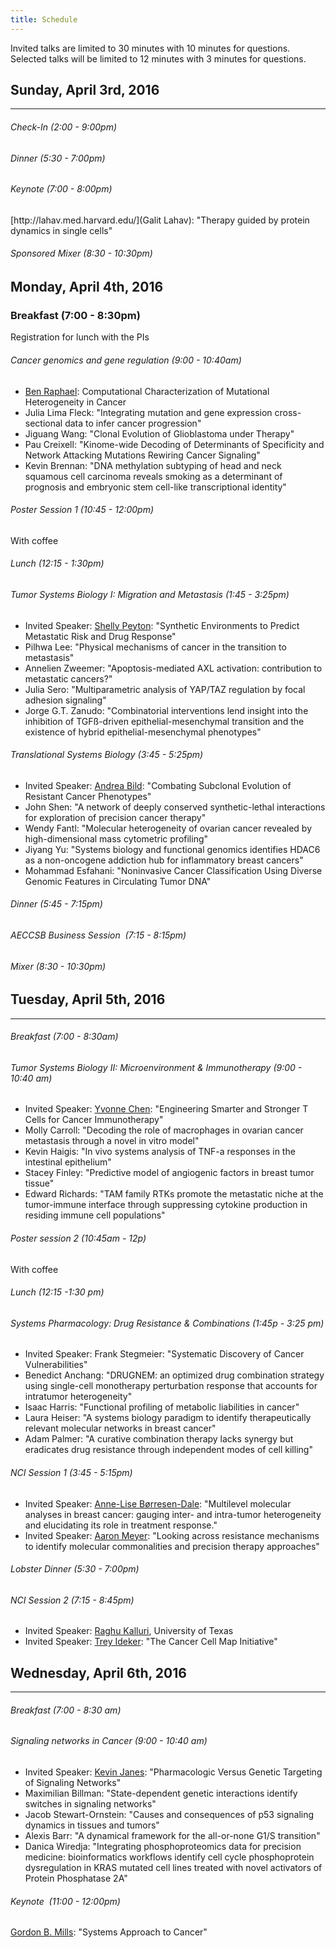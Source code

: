 ```yaml
---
title: Schedule
---
```


Invited talks are limited to 30 minutes with 10 minutes for questions. Selected talks will be limited to 12 minutes with 3 minutes for questions.

## Sunday, April 3rd, 2016



<hr />

<h6>Check-In (2:00 - 9:00pm)</h6>
<h6>Dinner (5:30 - 7:00pm)</h6>
<h6>Keynote (7:00 - 8:00pm)</h6>
[http://lahav.med.harvard.edu/](Galit Lahav): "Therapy guided by protein dynamics in single cells"
<h6>Sponsored Mixer (8:30 - 10:30pm)</h6>

## Monday, April 4th, 2016

### Breakfast (7:00 - 8:30pm)

Registration for lunch with the PIs
<h6>Cancer genomics and gene regulation (9:00 - 10:40am)</h6>
<ul>
 	<li><a href="http://compbio.cs.brown.edu/">Ben Raphael</a>: Computational Characterization of Mutational Heterogeneity in Cancer</li>
 	<li>Julia Lima Fleck: "Integrating mutation and gene expression cross-sectional data to infer cancer progression"</li>
 	<li>Jiguang Wang: "Clonal Evolution of Glioblastoma under Therapy"</li>
 	<li>Pau Creixell: "Kinome-wide Decoding of Determinants of Specificity and Network Attacking Mutations Rewiring Cancer Signaling"</li>
 	<li>Kevin Brennan: "DNA methylation subtyping of head and neck squamous cell carcinoma reveals smoking as a determinant of prognosis and embryonic stem cell-like transcriptional identity"</li>
</ul>
<h6>Poster Session 1 (10:45 - 12:00pm)</h6>
With coffee
<h6>Lunch (12:15 - 1:30pm)</h6>
<h6>Tumor Systems Biology I: Migration and Metastasis (1:45 - 3:25pm)</h6>
<ul>
 	<li>Invited Speaker: <a href="http://www.peytonlab.org/">Shelly Peyton</a>: "Synthetic Environments to Predict Metastatic Risk and Drug Response"</li>
 	<li>Pilhwa Lee: "Physical mechanisms of cancer in the transition to metastasis"</li>
 	<li>Annelien Zweemer: "Apoptosis-mediated AXL activation: contribution to metastatic cancers?"</li>
 	<li>Julia Sero: "Multiparametric analysis of YAP/TAZ regulation by focal adhesion signaling"</li>
 	<li>Jorge G.T. Zanudo: "Combinatorial interventions lend insight into the inhibition of TGFß-driven epithelial-mesenchymal transition and the existence of hybrid epithelial-mesenchymal phenotypes"</li>
</ul>
<h6>Translational Systems Biology (3:45 - 5:25pm)</h6>
<ul>
 	<li>Invited Speaker: <a href="http://pharmacy.utah.edu/pharmtox/faculty/bild.htm">Andrea Bild</a>: "Combating Subclonal Evolution of Resistant Cancer Phenotypes"</li>
 	<li>John Shen: "A network of deeply conserved synthetic-lethal interactions for exploration of precision cancer therapy"</li>
 	<li>Wendy Fantl: "Molecular heterogeneity of ovarian cancer revealed by high-dimensional mass cytometric profiling"</li>
 	<li>Jiyang Yu: "Systems biology and functional genomics identifies HDAC6 as a non-oncogene addiction hub for inflammatory breast cancers"</li>
 	<li>Mohammad Esfahani: "Noninvasive Cancer
Classification Using Diverse Genomic Features in Circulating Tumor DNA"</li>
</ul>
<h6>Dinner (5:45 - 7:15pm)</h6>
<h6>AECCSB Business Session  (7:15 - 8:15pm)</h6>
<h6>Mixer (8:30 - 10:30pm)</h6>
<h2>Tuesday, April 5th, 2016</h2>

<hr />

<h6>Breakfast (7:00 - 8:30am)</h6>
<h6>Tumor Systems Biology II: Microenvironment &amp; Immunotherapy (9:00 - 10:40 am)</h6>
<ul>
 	<li>Invited Speaker: <a href="http://yvchen.bol.ucla.edu/">Yvonne Chen</a>: "Engineering Smarter and Stronger T Cells for Cancer Immunotherapy"</li>
 	<li>Molly Carroll: "Decoding the role of macrophages in ovarian cancer metastasis through a novel in vitro model"</li>
 	<li>Kevin Haigis: "In vivo systems analysis of TNF-a responses in the intestinal epithelium"</li>
 	<li>Stacey Finley: "Predictive model of angiogenic factors in breast tumor tissue"</li>
 	<li>Edward Richards: "TAM family RTKs promote the metastatic niche at the tumor-immune interface through suppressing cytokine production in residing immune cell populations"</li>
</ul>
<h6>Poster session 2 (10:45am - 12p)</h6>
With coffee
<h6>Lunch (12:15 -1:30 pm)</h6>
<h6>Systems Pharmacology: Drug Resistance &amp; Combinations (1:45p - 3:25 pm)</h6>
<ul>
 	<li>Invited Speaker: Frank Stegmeier: "Systematic Discovery of Cancer Vulnerabilities"</li>
 	<li>Benedict Anchang: "DRUGNEM: an optimized drug combination strategy using single-cell monotherapy perturbation response that accounts for intratumor heterogeneity"</li>
 	<li>Isaac Harris: "Functional profiling of metabolic liabilities in cancer"</li>
 	<li>Laura Heiser: "A systems biology paradigm to identify therapeutically relevant molecular networks in breast cancer"</li>
 	<li>Adam Palmer: "A curative combination therapy lacks synergy but eradicates drug resistance through independent modes of cell killing"</li>
</ul>
<h6>NCI Session 1 (3:45 - 5:15pm)</h6>
<ul>
 	<li>Invited Speaker: <a href="http://ous-research.no/borresen/">Anne-Lise Børresen-Dale</a>: "Multilevel molecular analyses in breast cancer: gauging inter- and intra-tumor heterogeneity and elucidating its role in treatment response."</li>
 	<li>Invited Speaker: <a href="http://asmlab.org/">Aaron Meyer</a>: "Looking across resistance mechanisms to identify molecular commonalities and precision therapy approaches"</li>
</ul>
<h6>Lobster Dinner (5:30 - 7:00pm)</h6>
<h6>NCI Session 2 (7:15 - 8:45pm)</h6>
<ul>
 	<li>Invited Speaker: <a href="http://www.raghukalluri.com">Raghu Kalluri</a>, University of Texas</li>
 	<li>Invited Speaker: <a href="http://healthsciences.ucsd.edu/som/medicine/research/labs/ideker/Pages/default.aspx">Trey Ideker</a>: "The Cancer Cell Map Initiative"</li>
</ul>
<h2>Wednesday, April 6th, 2016</h2>

<hr />

<h6>Breakfast (7:00 - 8:30 am)</h6>
<h6>Signaling networks in Cancer (9:00 - 10:40 am)</h6>
<ul>
 	<li>Invited Speaker: <a href="http://bme.virginia.edu/janes/index.html">Kevin Janes</a>: "Pharmacologic Versus Genetic Targeting of Signaling Networks"</li>
 	<li>Maximilian Billman: "State-dependent genetic interactions identify switches in signaling networks"</li>
 	<li>Jacob Stewart-Ornstein: "Causes and consequences of p53 signaling dynamics in tissues and tumors"</li>
 	<li>Alexis Barr: "A dynamical framework for the all-or-none G1/S transition"</li>
 	<li>Danica Wiredja: "Integrating phosphoproteomics data for precision medicine: bioinformatics workflows identify cell cycle phosphoprotein dysregulation in KRAS mutated cell lines treated with novel activators of Protein Phosphatase 2A"</li>
</ul>
<h6>Keynote  (11:00 - 12:00pm)</h6>
<a href="http://faculty.mdanderson.org/Gordon_Mills/">Gordon B. Mills</a>: "Systems Approach to Cancer"
